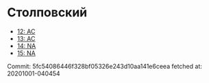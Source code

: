 # Столповский
- [12: AC](12.md)
- [13: AC](13.md)
- [14: NA](14.md)
- [15: NA](15.md)

Commit: 5fc54086446f328bf05326e243d10aa141e6ceea
 fetched at: 20201001-040454
